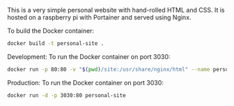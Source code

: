 This is a very simple personal website with hand-rolled HTML and CSS. It is hosted on a raspberry pi with Portainer and served using Nginx.

To build the Docker container:
```bash
docker build -t personal-site .
```

Development:
To run the Docker container on port 3030:
```bash
docker run -p 80:80 -v "$(pwd)/site:/usr/share/nginx/html" --name personal-site personal-site
```

Production:
To run the Docker container on port 3030:
```bash
docker run -d -p 3030:80 personal-site
```
